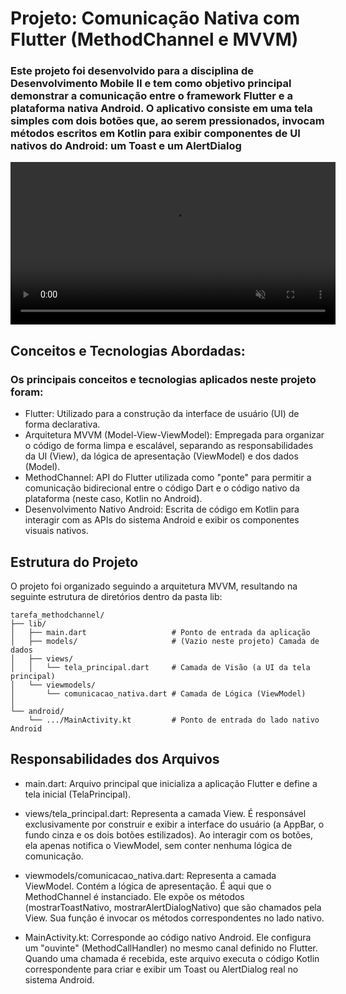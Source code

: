 # Projeto: Comunicação Nativa com Flutter (MethodChannel e MVVM)

### Este projeto foi desenvolvido para a disciplina de Desenvolvimento Mobile II e tem como objetivo principal demonstrar a comunicação entre o framework Flutter e a plataforma nativa Android. O aplicativo consiste em uma tela simples com dois botões que, ao serem pressionados, invocam métodos escritos em Kotlin para exibir componentes de UI nativos do Android: um Toast e um AlertDialog

<video src="demo.mp4" controls loop muted playsinline width="520"></video>

## Conceitos e Tecnologias Abordadas:

### Os principais conceitos e tecnologias aplicados neste projeto foram:

- Flutter: Utilizado para a construção da interface de usuário (UI) de forma declarativa.
- Arquitetura MVVM (Model-View-ViewModel): Empregada para organizar o código de forma limpa e escalável, separando as responsabilidades da UI (View), da lógica de apresentação (ViewModel) e dos dados (Model).
- MethodChannel: API do Flutter utilizada como "ponte" para permitir a comunicação bidirecional entre o código Dart e o código nativo da plataforma (neste caso, Kotlin no Android).
- Desenvolvimento Nativo Android: Escrita de código em Kotlin para interagir com as APIs do sistema Android e exibir os componentes visuais nativos.

## Estrutura do Projeto

O projeto foi organizado seguindo a arquitetura MVVM, resultando na seguinte estrutura de diretórios dentro da pasta lib:

```
tarefa_methodchannel/
├── lib/
│   ├── main.dart                   # Ponto de entrada da aplicação
│   ├── models/                     # (Vazio neste projeto) Camada de dados
│   ├── views/
│   │   └── tela_principal.dart     # Camada de Visão (a UI da tela principal)
│   └── viewmodels/
│       └── comunicacao_nativa.dart # Camada de Lógica (ViewModel)
│
└── android/
    └── .../MainActivity.kt         # Ponto de entrada do lado nativo Android
```

## Responsabilidades dos Arquivos

   - main.dart: Arquivo principal que inicializa a aplicação Flutter e define a tela inicial (TelaPrincipal).

   - views/tela_principal.dart: Representa a camada View. É responsável exclusivamente por construir e exibir a interface do usuário (a AppBar, o fundo cinza e os dois botões estilizados). Ao interagir com os botões, ela apenas notifica o ViewModel, sem conter nenhuma lógica de comunicação.

   - viewmodels/comunicacao_nativa.dart: Representa a camada ViewModel. Contém a lógica de apresentação. É aqui que o MethodChannel é instanciado. Ele expõe os métodos (mostrarToastNativo, mostrarAlertDialogNativo) que são chamados pela View. Sua função é invocar os métodos correspondentes no lado nativo.

   - MainActivity.kt: Corresponde ao código nativo Android. Ele configura um "ouvinte" (MethodCallHandler) no mesmo canal definido no Flutter. Quando uma chamada é recebida, este arquivo executa o código Kotlin correspondente para criar e exibir um Toast ou AlertDialog real no sistema Android.
